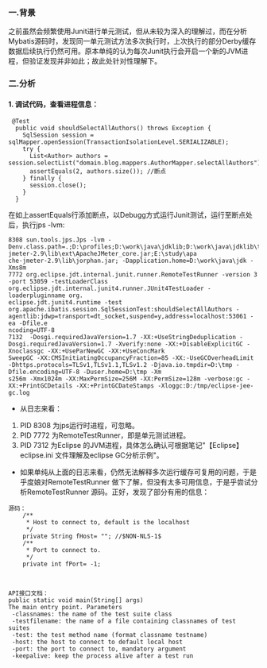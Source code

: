 ### 一.背景
之前虽然会频繁使用Junit进行单元测试，但从未较为深入的理解过，而在分析Mybatis源码时，发现同一单元测试方法多次执行时，上次执行的部分Derby缓存数据后续执行仍然可用。原本单纯的认为每次Junit执行会开启一个新的JVM进程，但验证发现并非如此；故此处针对性理解下。

### 二.分析
#### 1. 调试代码，查看进程信息：
```language
 @Test
  public void shouldSelectAllAuthors() throws Exception {
    SqlSession session = sqlMapper.openSession(TransactionIsolationLevel.SERIALIZABLE);
    try {
      List<Author> authors = session.selectList("domain.blog.mappers.AuthorMapper.selectAllAuthors");
      assertEquals(2, authors.size()); //断点
    } finally {
      session.close();
    }
  }
```
在如上assertEquals行添加断点，以Debugg方式运行Junit测试，运行至断点处后，执行jps -lvm:
```language
8308 sun.tools.jps.Jps -lvm -Denv.class.path=.;D:\profiles;D:\work\java\jdklib;D:\work\java\jdklib\tools.jar;E:\study\apache-jmeter-2.9\lib\ext\ApacheJMeter_core.jar;E:\study\apa
che-jmeter-2.9\lib\jorphan.jar; -Dapplication.home=D:\work\java\jdk -Xms8m
7772 org.eclipse.jdt.internal.junit.runner.RemoteTestRunner -version 3 -port 53059 -testLoaderClass org.eclipse.jdt.internal.junit4.runner.JUnit4TestLoader -loaderpluginname org.
eclipse.jdt.junit4.runtime -test org.apache.ibatis.session.SqlSessionTest:shouldSelectAllAuthors -agentlib:jdwp=transport=dt_socket,suspend=y,address=localhost:53061 -ea -Dfile.e
ncoding=UTF-8
7132  -Dosgi.requiredJavaVersion=1.7 -XX:+UseStringDeduplication -Dosgi.requiredJavaVersion=1.7 -Xverify:none -XX:+DisableExplicitGC -Xnoclassgc -XX:+UseParNewGC -XX:+UseConcMark
SweepGC -XX:CMSInitiatingOccupancyFraction=85 -XX:-UseGCOverheadLimit -Dhttps.protocols=TLSv1,TLSv1.1,TLSv1.2 -Djava.io.tmpdir=D:\tmp -Dfile.encoding=UTF-8 -Duser.home=D:\tmp -Xm
s256m -Xmx1024m -XX:MaxPermSize=256M -XX:PermSize=128m -verbose:gc -XX:+PrintGCDetails -XX:+PrintGCDateStamps -Xloggc:D:/tmp/eclipse-jee-gc.log
```
- 从日志来看：
1. PID 8308 为jps运行时进程，可忽略。
2. PID 7772 为RemoteTestRunner，即是单元测试进程。
3. PID 7312 为Eclipse 的JVM进程，具体怎么确认可根据笔记"【Eclipse】eclipse.ini 文件理解及eclipse GC分析示例"。

- 如果单纯从上面的日志来看，仍然无法解释多次运行缓存可复用的问题，于是乎度娘对RemoteTestRunner 做下了解，但没有太多可用信息，于是乎尝试分析RemoteTestRunner 源码。正好，发现了部分有用的信息：
```language
源码：
	/**
	 * Host to connect to, default is the localhost
	 */
	private String fHost= ""; //$NON-NLS-1$
	/**
	 * Port to connect to.
	 */
	private int fPort= -1;



```
```language
API接口文档：
public static void main(String[] args)
The main entry point. Parameters
 -classnames: the name of the test suite class
 -testfilename: the name of a file containing classnames of test suites
 -test: the test method name (format classname testname) 
 -host: the host to connect to default local host 
 -port: the port to connect to, mandatory argument 
 -keepalive: keep the process alive after a test run
 
```



